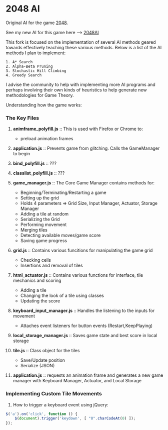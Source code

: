 # 2048 AI

Original AI for the game [2048](https://github.com/gabrielecirulli/2048).

See my new AI for this game here --> [2048AI](https://github.com/sirenity/2048)

This fork is focused on the implementation of several AI methods geared towards effectively teaching these various methods. Below is a list of the AI methods I plan to implement:

    1. A* Search
    2. Alpha-Beta Pruning
    3. Stochastic Hill Climbing
    4. Greedy Search

I advise the community to help with implementing more AI programs and perhaps involving their own kinds of heuristics to help generate new methodologies for Game Theory.

Understanding how the game works:

### The Key Files
1. **animframe_polyfill.js** :: This is used with Firefox or Chrome to: 
	
	* preload animation frames

2. **application.js** :: Prevents game from glitching. Calls the GameManager to begin

3. **bind_polyfill.js** :: ???

4. **classlist_polyfill.js** :: ???

5. **game_manager.js** :: The Core Game Manager contains methods for:
	
	* Beginning/Terminating/Restarting a game
	* Setting up the grid
	* Holds 4 parameters => Grid Size, Input Manager, Actuator, Storage Manager
	* Adding a tile at random
	* Serializing the Grid
	* Performing movement
	* Merging tiles
	* Detecting available moves/game score
	* Saving game progress

6. **grid.js** :: Contains various funcitions for manipulating the game grid
	
	* Checking cells
	* Insertions and removal of tiles

7. **html_actuator.js** :: Contains various functions for interface, tile mechanics and scoring
	
	* Adding a tile
	* Changing the look of a tile using classes
	* Updating the score

8. **keyboard_input_manager.js** :: Handles the listening to the inputs for movement

	* Attaches event listeners for button events (Restart,KeepPlaying) 

7. **local_storage_manager.js** :: Saves game state and best score in local storage

8. **tile.js** :: Class object for the tiles
	
	* Save/Update position
	* Serialize (JSON)

9. **application.js** :: requests an animation frame and generates a new game manager with Keyboard Manager, Actuator, and Local Storage 

### Implementing Custom Tile Movements

1. How to trigger a keyboard event using jQuery:

```javascript
$('a').on('click', function () {
    $(document).trigger('keydown', [ "0".charCodeAt(0) ]);
});
```